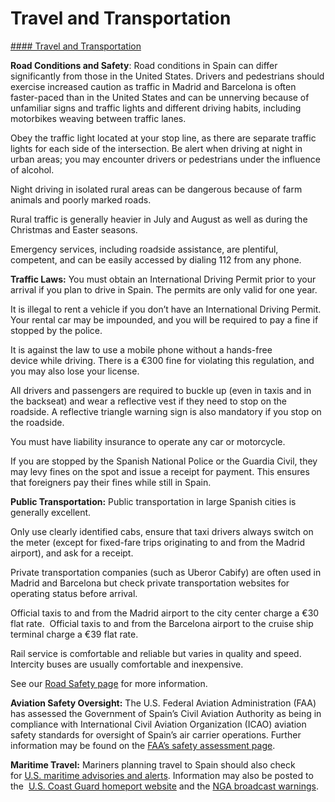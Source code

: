 # Travel and Transportation

[#### Travel and Transportation](javascript:void(0); "Travel and Transportation")

**Road Conditions and Safety**: Road conditions in Spain can differ significantly from those in the United States. Drivers and pedestrians should exercise increased caution as traffic in Madrid and Barcelona is often faster-paced than in the United States and can be unnerving because of unfamiliar signs and traffic lights and different driving habits, including motorbikes weaving between traffic lanes.

Obey the traffic light located at your stop line, as there are separate traffic lights for each side of the intersection. Be alert when driving at night in urban areas; you may encounter drivers or pedestrians under the influence of alcohol.

Night driving in isolated rural areas can be dangerous because of farm animals and poorly marked roads.

Rural traffic is generally heavier in July and August as well as during the Christmas and Easter seasons.

Emergency services, including roadside assistance, are plentiful, competent, and can be easily accessed by dialing 112 from any phone.

**Traffic Laws:** You must obtain an International Driving Permit prior to your arrival if you plan to drive in Spain. The permits are only valid for one year.

It is illegal to rent a vehicle if you don’t have an International Driving Permit. Your rental car may be impounded, and you will be required to pay a fine if stopped by the police.

It is against the law to use a mobile phone without a hands-free device while driving. There is a €300 fine for violating this regulation, and you may also lose your license.

All drivers and passengers are required to buckle up (even in taxis and in the backseat) and wear a reflective vest if they need to stop on the roadside. A reflective triangle warning sign is also mandatory if you stop on the roadside.

You must have liability insurance to operate any car or motorcycle.

If you are stopped by the Spanish National Police or the Guardia Civil, they may levy fines on the spot and issue a receipt for payment. This ensures that foreigners pay their fines while still in Spain.

**Public Transportation:** Public transportation in large Spanish cities is generally excellent.

Only use clearly identified cabs, ensure that taxi drivers always switch on the meter (except for fixed-fare trips originating to and from the Madrid airport), and ask for a receipt.

Private transportation companies (such as Uberor Cabify) are often used in Madrid and Barcelona but check private transportation websites for operating status before arrival.

Official taxis to and from the Madrid airport to the city center charge a €30 flat rate.  Official taxis to and from the Barcelona airport to the cruise ship terminal charge a €39 flat rate.

Rail service is comfortable and reliable but varies in quality and speed. Intercity buses are usually comfortable and inexpensive.

See our [Road Safety page](http://travel.state.gov/content/passports/english/go/safety/road.html) for more information.

**Aviation Safety Oversight:** The U.S. Federal Aviation Administration (FAA) has assessed the Government of Spain’s Civil Aviation Authority as being in compliance with International Civil Aviation Organization (ICAO) aviation safety standards for oversight of Spain’s air carrier operations. Further information may be found on the [FAA’s safety assessment page](https://travel.state.gov/content/travel/en/international-travel/International-Travel-Country-Information-Pages/Spain.html#ExternalPopup).

**Maritime Travel:** Mariners planning travel to Spain should also check for [U.S. maritime advisories and alerts](https://travel.state.gov/content/travel/en/international-travel/International-Travel-Country-Information-Pages/Spain.html#ExternalPopup). Information may also be posted to the  [U.S. Coast Guard homeport website](https://travel.state.gov/content/travel/en/international-travel/International-Travel-Country-Information-Pages/Spain.html#ExternalPopup) and the [NGA broadcast warnings](https://travel.state.gov/content/travel/en/international-travel/International-Travel-Country-Information-Pages/Spain.html#ExternalPopup).